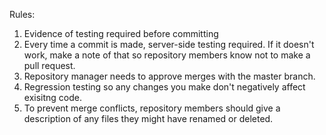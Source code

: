 Rules:

1) Evidence of testing required before committing
2) Every time a commit is made, server-side testing required. If it doesn't work, 
make a note of that so repository members know not to make a pull request.
3) Repository manager needs to approve merges with the master branch.
4) Regression testing so any changes you make don't negatively affect exisitng code.
5) To prevent merge conflicts, repository members should give a description of any files they might have renamed or deleted.
